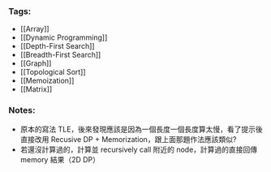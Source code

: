 ### Tags:
- [[Array]]
- [[Dynamic Programming]]
- [[Depth-First Search]]
- [[Breadth-First Search]]
- [[Graph]]
- [[Topological Sort]]
- [[Memoization]]
- [[Matrix]]
### Notes:
- 原本的寫法 TLE，後來發現應該是因為一個長度一個長度算太慢，看了提示後直接改用 Recusive DP + Memorization，跟上面那題作法應該類似?
- 若還沒計算過的，計算並 recursively call 附近的 node，計算過的直接回傳 memory 結果（2D DP）


